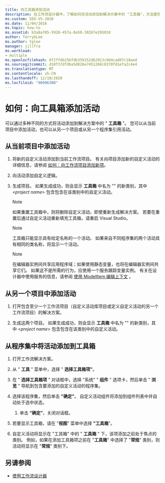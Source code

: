 ```yaml
---
title: 向工具箱添加活动
description: 在工作流设计器中，了解如何将活动添加到解决方案中的 "工具箱"，方法是将其添加到当前项目中，或从其他项目中引用它们。
ms.custom: SEO-VS-2020
ms.date: 11/04/2016
ms.topic: how-to
ms.assetid: b3a8a785-5928-457a-8a50-30267e29503d
author: TerryGLee
ms.author: tglee
manager: jillfra
ms.workload:
- multiple
ms.openlocfilehash: 0f2ffdb25bfdb359352d62913c984cad07c18aed
ms.sourcegitcommit: d10f37dfdba5d826e7451260c8370fd1efa2c4e4
ms.translationtype: MT
ms.contentlocale: zh-CN
ms.lasthandoff: 12/10/2020
ms.locfileid: "96996300"
---
```

# <a name="how-to-add-activities-to-the-toolbox"></a>如何：向工具箱添加活动

可以通过多种不同的方式将活动添加到解决方案中的 " **工具箱** "。 您可以从当前项目中添加活动，也可以从另一个项目或从另一个程序集引用活动。

## <a name="to-add-an-activity-from-within-your-current-project"></a>从当前项目中添加活动

1. 将新的自定义活动添加到当前工作流项目。 有关向项目添加新的自定义活动的详细信息，请参阅 [如何：向工作流项目添加新项](../workflow-designer/how-to-add-a-new-item-to-a-workflow-project.md)。

2. 向活动添加自定义逻辑。

3. 生成项目。 如果生成成功，则会显示 **工具箱** 中名为 "" 的新类别，其中 \<*project name*> 包含包含在该类别中的自定义活动。

    > [!NOTE]
    > 如果重置工具箱中，则将删除自定义活动，即使重新生成解决方案。 若要在重置后通过自定义活动重新填充工具箱，请重启 Visual Studio。

    > [!NOTE]
    > 工具箱只能显示具有给定名称的一个活动。 如果来自不同程序集的两个活动具有相同的类名称，将显示一个活动。

    > [!NOTE]
    > 在编辑器实例间共享应用程序域；如果使用静态变量，也将在编辑器实例间共享它们。 如果这不是所需的行为，应使用一个服务跟踪变量实例。 有关在设计器中使用服务的信息，请参阅 [使用 ModelItem 编辑上下文](/dotnet/framework/windows-workflow-foundation/using-the-modelitem-editing-context) 。

## <a name="to-add-an-activity-from-within-a-different-project"></a>从另一个项目中添加活动

1. 打开包含至少一个工作流项目（自定义活动库项目或定义自定义活动的另一个工作流项目）的解决方案。

2. 生成这两个项目。 如果生成成功，则会显示 **工具箱** 中名为 "" 的新类别，其中 \<*project name*> 包含包含在该类别中的自定义活动。

## <a name="to-add-an-activity-to-the-toolbox-from-an-assembly"></a>从程序集中将活动添加到工具箱

1. 打开工作流解决方案。

2. 从 " **工具** " 菜单中，选择 " **选择工具箱项"**。

3. 在 " **选择工具箱项** " 对话框中，选择 "系统" " **组件** " 选项卡，然后单击 " **浏览** " 导航到包含要添加的自定义活动的程序集。

4. 选择该程序集，然后单击 **"确定"**。 自定义活动组件将添加到组件列表中并自动处于选中状态。

    1. 单击 **“确定”**，关闭对话框。

5. 若要显示工具箱，请在 "**视图**" 菜单中选择 **"工具箱**"。

6. 自定义活动将显示在 "工具箱" 中的 " **工具箱** " 下，该项添加之前处于焦点的类别。 例如，如果在添加工具箱项之前在 "**工具箱**" 中选择了 "**常规**" 类别，则活动将显示在 "**常规**" 类别下。

## <a name="see-also"></a>另请参阅

- [使用工作流设计器](developing-applications-with-the-workflow-designer.md)

